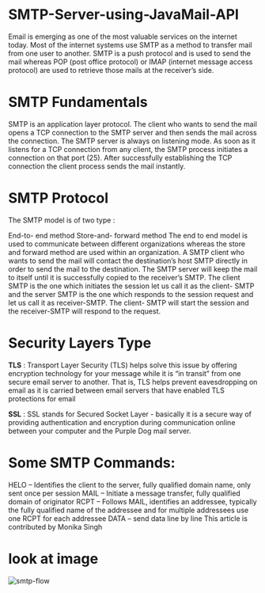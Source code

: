 # SMTP-Server-using-JavaMail-API
Email is emerging as one of the most valuable services on the internet today. Most of the internet systems use SMTP as a method to transfer mail from one user to another. SMTP is a push protocol and is used to send the mail whereas POP (post office protocol) or IMAP (internet message access protocol) are used to retrieve those mails at the receiver’s side.

# SMTP Fundamentals 
SMTP is an application layer protocol. The client who wants to send the mail opens a TCP connection to the SMTP server and then sends the mail across the connection. The SMTP server is always on listening mode. As soon as it listens for a TCP connection from any client, the SMTP process initiates a connection on that port (25). After successfully establishing the TCP connection the client process sends the mail instantly.

# SMTP Protocol
The SMTP model is of two type :

End-to- end method
Store-and- forward method
The end to end model is used to communicate between different organizations whereas the store and forward method are used within an organization. A SMTP client who wants to send the mail will contact the destination’s host SMTP directly in order to send the mail to the destination. The SMTP server will keep the mail to itself until it is successfully copied to the receiver’s SMTP.
The client SMTP is the one which initiates the session let us call it as the client- SMTP and the server SMTP is the one which responds to the session request and let us call it as receiver-SMTP. The client- SMTP will start the session and the receiver-SMTP will respond to the request.

# Security Layers Type 

**TLS** :  Transport Layer Security (TLS) helps solve this issue by offering encryption technology for your message while it is “in transit” from one secure email server to another. That is, TLS helps prevent eavesdropping on email as it is carried between email servers that have enabled TLS protections for email

**SSL** : SSL stands for Secured Socket Layer - basically it is a secure way of providing authentication and encryption during communication online between your computer and the Purple Dog mail server.

# Some SMTP Commands:
HELO – Identifies the client to the server, fully qualified domain name, only sent once per session
MAIL – Initiate a message transfer, fully qualified domain of originator
RCPT – Follows MAIL, identifies an addressee, typically the fully qualified name of the addressee and for multiple addressees use one RCPT for each addressee
DATA – send data line by line
This article is contributed by Monika Singh

 # look at image 
![smtp-flow](https://user-images.githubusercontent.com/58120325/75764563-b68cdc00-5d46-11ea-9d67-44336ab766e9.png)




